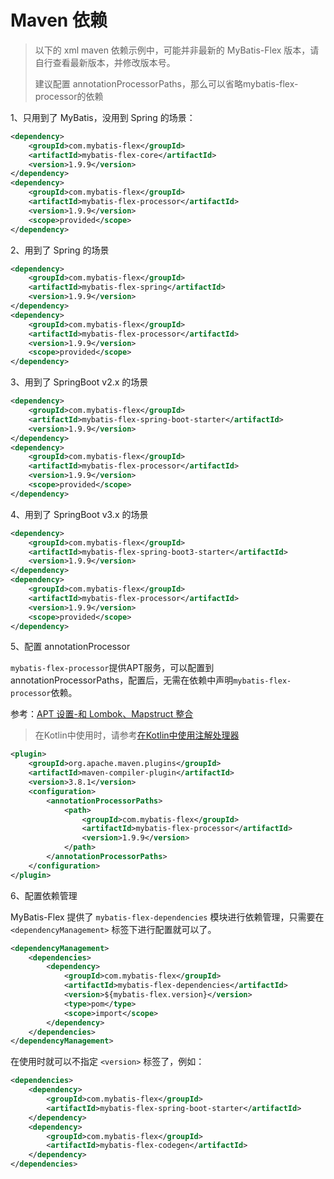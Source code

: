 # Maven 依赖

> 以下的 xml maven 依赖示例中，可能并非最新的 MyBatis-Flex 版本，请自行查看最新版本，并修改版本号。
>
> 建议配置 annotationProcessorPaths，那么可以省略mybatis-flex-processor的依赖
>


1、只用到了 MyBatis，没用到 Spring 的场景：

```xml
<dependency>
    <groupId>com.mybatis-flex</groupId>
    <artifactId>mybatis-flex-core</artifactId>
    <version>1.9.9</version>
</dependency>
<dependency>
    <groupId>com.mybatis-flex</groupId>
    <artifactId>mybatis-flex-processor</artifactId>
    <version>1.9.9</version>
    <scope>provided</scope>
</dependency>
```

2、用到了 Spring 的场景

```xml
<dependency>
    <groupId>com.mybatis-flex</groupId>
    <artifactId>mybatis-flex-spring</artifactId>
    <version>1.9.9</version>
</dependency>
<dependency>
    <groupId>com.mybatis-flex</groupId>
    <artifactId>mybatis-flex-processor</artifactId>
    <version>1.9.9</version>
    <scope>provided</scope>
</dependency>
``````

3、用到了 SpringBoot v2.x  的场景

```xml 3
<dependency>
    <groupId>com.mybatis-flex</groupId>
    <artifactId>mybatis-flex-spring-boot-starter</artifactId>
    <version>1.9.9</version>
</dependency>
<dependency>
    <groupId>com.mybatis-flex</groupId>
    <artifactId>mybatis-flex-processor</artifactId>
    <version>1.9.9</version>
    <scope>provided</scope>
</dependency>
```

4、用到了 SpringBoot v3.x  的场景

```xml 3
<dependency>
    <groupId>com.mybatis-flex</groupId>
    <artifactId>mybatis-flex-spring-boot3-starter</artifactId>
    <version>1.9.9</version>
</dependency>
<dependency>
    <groupId>com.mybatis-flex</groupId>
    <artifactId>mybatis-flex-processor</artifactId>
    <version>1.9.9</version>
    <scope>provided</scope>
</dependency>
```

5、配置 annotationProcessor

   `mybatis-flex-processor`提供APT服务，可以配置到annotationProcessorPaths，配置后，无需在依赖中声明`mybatis-flex-processor`依赖。

   参考：[APT 设置-和 Lombok、Mapstruct 整合](../others/apt.md)

> 在Kotlin中使用时，请参考[在Kotlin中使用注解处理器](../others/kapt.md)

```xml
<plugin>
    <groupId>org.apache.maven.plugins</groupId>
    <artifactId>maven-compiler-plugin</artifactId>
    <version>3.8.1</version>
    <configuration>
        <annotationProcessorPaths>
            <path>
                <groupId>com.mybatis-flex</groupId>
                <artifactId>mybatis-flex-processor</artifactId>
                <version>1.9.9</version>
            </path>
        </annotationProcessorPaths>
    </configuration>
</plugin>
```

6、配置依赖管理

MyBatis-Flex 提供了 `mybatis-flex-dependencies` 模块进行依赖管理，只需要在 `<dependencyManagement>` 标签下进行配置就可以了。

```xml
<dependencyManagement>
    <dependencies>
        <dependency>
            <groupId>com.mybatis-flex</groupId>
            <artifactId>mybatis-flex-dependencies</artifactId>
            <version>${mybatis-flex.version}</version>
            <type>pom</type>
            <scope>import</scope>
        </dependency>
    </dependencies>
</dependencyManagement>
```

在使用时就可以不指定 `<version>` 标签了，例如：

```xml
<dependencies>
    <dependency>
        <groupId>com.mybatis-flex</groupId>
        <artifactId>mybatis-flex-spring-boot-starter</artifactId>
    </dependency>
    <dependency>
        <groupId>com.mybatis-flex</groupId>
        <artifactId>mybatis-flex-codegen</artifactId>
    </dependency>
</dependencies>
```
